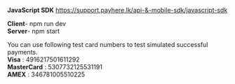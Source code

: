 **JavaScript SDK** https://support.payhere.lk/api-&-mobile-sdk/javascript-sdk

**Client**- npm run dev </br>
**Server**- npm start

You can use following test card numbers to test simulated successful payments.
</br>
**Visa** : 4916217501611292</br>
**MasterCard** : 5307732125531191</br>
**AMEX** : 346781005510225
